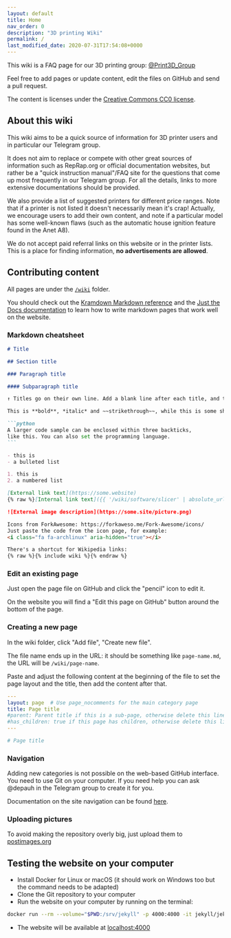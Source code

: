 ```yaml
---
layout: default
title: Home
nav_order: 0
description: "3D printing Wiki"
permalink: /
last_modified_date: 2020-07-31T17:54:08+0000
---
```


This wiki is a FAQ page for our 3D printing group: <i class="fa fa-telegram"></i> [@Print3D_Group](https://t.me/Print3D_Group)

Feel free to add pages or update content, edit the files on GitHub and send a pull request.

The content is licenses under the [Creative Commons CC0 license](https://github.com/Depau/3dprint-wiki/blob/master/LICENSE).

## About this wiki

This wiki aims to be a quick source of information for 3D printer users and in particular our Telegram group.

It does not aim to replace or compete with other great sources of information such as RepRap.org or official documentation websites, but rather be a "quick instruction manual"/FAQ site for the questions that come up most frequently in our Telegram group. For all the details, links to more extensive documentations should be provided.

We also provide a list of suggested printers for different price ranges. Note that if a printer is not listed it doesn't necessarily mean it's crap! Actually, we encourage users to add their own content, and note if a particular model has some well-known flaws (such as the automatic house ignition feature found in the Anet A8).

We do not accept paid referral links on this website or in the printer lists. This is a place for finding information, **no advertisements are allowed**.

## Contributing content

All pages are under the [`/wiki`](https://github.com/Depau/3dprint-wiki/tree/master/wiki) folder.

You should check out the [Kramdown Markdown reference](https://kramdown.gettalong.org/quickref.html) and the [Just the Docs documentation](https://pmarsceill.github.io/just-the-docs/) to
learn how to write markdown pages that work well on the website.


### Markdown cheatsheet

````markdown
# Title

## Section title

### Paragraph title

#### Subparagraph title

↑ Titles go on their own line. Add a blank line after each title, and two (but at least one) before

This is **bold**, *italic* and ~~strikethrough~~, while this is some short `code sample`.

```python
A larger code sample can be enclosed within three backticks,
like this. You can also set the programming language. 
```

- this is
- a bulleted list

1. this is
2. a numbered list

[External link text](https://some.website)
{% raw %}[Internal link text]({{ '/wiki/software/slicer' | absolute_url }}){% endraw %}

![External image description](https://some.site/picture.png)

Icons from ForkAwesome: https://forkaweso.me/Fork-Awesome/icons/
Just paste the code from the icon page, for example:
<i class="fa fa-archlinux" aria-hidden="true"></i>

There's a shortcut for Wikipedia links:
{% raw %}{% include wiki %}{% endraw %}
````


### Edit an existing page

Just open the page file on GitHub and click the "pencil" icon to edit it.

On the website you will find a "Edit this page on GitHub" button around the bottom of the page.


### Creating a new page

In the wiki folder, click "Add file", "Create new file".

The file name ends up in the URL: it should be something like `page-name.md`, the URL
will be `/wiki/page-name`.

Paste and adjust the following content at the beginning of the file to set the
page layout and the title, then add the content after that.

```yml
---
layout: page  # Use page_nocomments for the main category page
title: Page title
#parent: Parent title if this is a sub-page, otherwise delete this line
#has_children: true if this page has children, otherwise delete this line
---

# Page title
```

### Navigation

Adding new categories is not possible on the web-based GitHub interface. You need to use Git on your computer. If you need help you can ask @depauh in the Telegram group to create it for you.

Documentation on the site navigation can be found [here](https://pmarsceill.github.io/just-the-docs/docs/navigation-structure/#main-navigation).

### Uploading pictures

To avoid making the repository overly big, just upload them to [postimages.org](https://postimages.org/)

## Testing the website on your computer

- Install Docker for Linux or macOS (it should work on Windows too but the command needs to be adapted)
- Clone the Git repository to your computer
- Run the website on your computer by running on the terminal:

```bash
docker run --rm --volume="$PWD:/srv/jekyll" -p 4000:4000 -it jekyll/jekyll jekyll serve
```

- The website will be available at [localhost:4000](http://localhost:4000)
